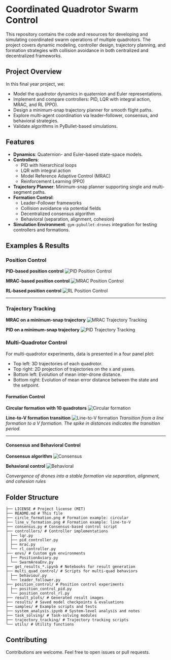 # Coordinated Quadrotor Swarm Control

This repository contains the code and resources for developing and simulating coordinated swarm operations of multiple quadrotors. The project covers dynamic modeling, controller design, trajectory planning, and formation strategies with collision avoidance in both centralized and decentralized frameworks.

## Project Overview

In this final year project, we:

- Model the quadrotor dynamics in quaternion and Euler representations.
- Implement and compare controllers: PID, LQR with integral action, MRAC, and RL (PPO).
- Design a minimum-snap trajectory planner for smooth flight paths.
- Explore multi-agent coordination via leader–follower, consensus, and behavioral strategies.
- Validate algorithms in PyBullet-based simulations.

## Features

- **Dynamics**: Quaternion- and Euler-based state-space models.
- **Controllers**:
  - PID with hierarchical loops
  - LQR with integral action
  - Model Reference Adaptive Control (MRAC)
  - Reinforcement Learning (PPO)
- **Trajectory Planner**: Minimum-snap planner supporting single and multi-segment paths.
- **Formation Control**:
  - Leader–Follower frameworks
  - Collision avoidance via potential fields
  - Decentralized consensus algorithm
  - Behavioral (separation, alignment, cohesion)
- **Simulation Environment**: `gym-pybullet-drones` integration for testing controllers and formations.

## Examples & Results

### Position Control

**PID-based position control**
![PID Position Control](result_plots/pid_position_control.png)

**MRAC-based position control**
![MRAC Position Control](result_plots/mrac_position_control.png)

**RL-based position control**
![RL Position Control](result_plots/rl_position_control.png)

---

### Trajectory Tracking

**MRAC on a minimum-snap trajectory**
![MRAC Trajectory Tracking](result_plots/mrac_trajectory_tracking.png)

**PID on a minimum-snap trajectory**
![PID Trajectory Tracking](result_plots/pid_trajectory_tracking.png)

### Multi-Quadrotor Control
For multi-quadrotor experiments, data is presented in a four panel plot:
- Top left: 3D trajectories of each quadrotor.
- Top right: 2D projection of trajectories on the x and yaxes.
- Bottom left: Evolution of mean inter-drone distance.
- Bottom right: Evolution of mean error distance between
the state and the setpoint.

#### Formation Control

**Circular formation with 10 quadrotors**
![Circular formation](result_plots/circle_formation.png)

**Line-to-V formation transition**
![Line-to-V formation](result_plots/line_v_formation.png)
*Transition from a line formation to a V formation. The spike in distances indicates the transition period.*

---

#### Consensus and Behavioral Control

**Consensus algorithm**
![Consensus](result_plots/concensus.png)

**Behavioral control**
![Behavioral](result_plots/behaviour.png)

*Convergence of drones into a stable formation via separation, alignment, and cohesion rules*

## Folder Structure
```
├── LICENSE # Project license (MIT)
├── README.md # This file
├── circle_formation.png # Formation example: circular
├── line_v_formation.png # Formation example: line-to-V
├── consensus.py # Consensus-based control script
├── controllers/ # Controller implementations
│ ├── lqr.py
│ ├── pid_controller.py
│ ├── mrac.py
│ └── rl_controller.py
├── envs/ # Custom gym environments
│ ├── PositionAviary.py
│ └── SwarmAreaEnv.py
├── get_results_*.ipynb # Notebooks for result generation
├── multi_quad_control/ # Scripts for multi-quad behaviors
│ ├── behaviour.py
│ └── leader_follower.py
├── position_control/ # Position control experiments
│ ├── position_control_pid.py
│ └── position_control_rl.py
├── result_plots/ # Generated result images
├── results/ # Saved model checkpoints & evaluations
├── samples/ # Example scripts and tests
├── system_analysis.ipynb # System-level analysis and notes
├── task_solving/ # Task-solving modules
├── trajectory_tracking/ # Trajectory tracking scripts
└── utils/ # Utility functions
```

## Contributing
Contributions are welcome. Feel free to open issues or pull requests.
